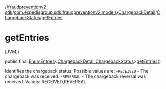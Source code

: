 //[fraudpreventionv2-sdk](../../../../index.md)/[com.expediagroup.sdk.fraudpreventionv2.models](../../index.md)/[ChargebackDetail](../index.md)/[ChargebackStatus](index.md)/[getEntries](get-entries.md)

# getEntries

[JVM]\

public final [EnumEntries](https://kotlinlang.org/api/latest/jvm/stdlib/kotlin.enums/-enum-entries/index.html)&lt;[ChargebackDetail.ChargebackStatus](index.md)&gt;[getEntries](get-entries.md)()

Identifies the chargeback status. Possible values are: -`RECEIVED` - The chargeback was received. -`REVERSAL` - The chargeback reversal was received. Values: RECEIVED,REVERSAL

